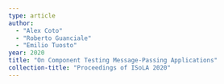 ```yaml
---
type: article
author:
  - "Alex Coto"
  - "Roberto Guanciale"
  - "Emilio Tuosto"
year: 2020
title: "On Component Testing Message-Passing Applications"
collection-title: "Proceedings of ISoLA 2020"
---
```


